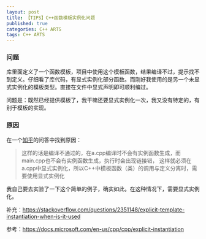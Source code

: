 ```yaml
---
layout: post
title: 【TIPS】C++函数模板实例化问题
published: true
categories: C++ ARTS
tags: C++ ARTS
---
```


### 问题

库里面定义了一个函数模板，项目中使用这个模板函数，结果编译不过，提示找不到定义。仔细看了库代码，有显式实例化部分函数。而刚好我使用的是另一个未显式实例化的模板类型。直接在文件中显式声明即可顺利编过。

问题是：既然已经提供模板了，我干嘛还要显式实例化一次，我又没有特定的，有别于模板的实现。

### 原因

在一个[知乎](https://www.zhihu.com/question/25312471)的问答中找到原因：

> 这样的话是编译不通过的，在a.cpp编译时不会有实例函数生成，而main.cpp也不会有实例函数生成，执行时会出现链接错，
> 这样就必须在a.cpp中显式实例化，所以C++中模板函数（类）的调用与定义分离时，需要使用显式实例化

我自己要去实验了一下这个简单的例子，确实如此。在这种情况下，需要显式实例化。

补充：https://stackoverflow.com/questions/2351148/explicit-template-instantiation-when-is-it-used

参考：https://docs.microsoft.com/en-us/cpp/cpp/explicit-instantiation
